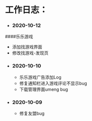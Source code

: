#  工作日志：

   
   
+ ### **2020-10-12**
####乐乐游戏
   - 添加找游戏界面
   - 修改找游戏-发现页

+ ### **2020-10-10**
   - 乐乐游戏广告添加Log
   - 修复通知栏进入游戏评论不显示bug
   - 下载管理界面umeng bug

+ ### **2020-10-09**
   - 修复友盟bug
   




